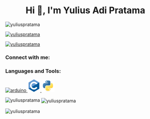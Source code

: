 <h1 align="center">Hi 👋, I'm Yulius Adi Pratama</h1>
<p align="left"> <img src="https://komarev.com/ghpvc/?username=yuliuspratama&label=Profile%20views&color=0e75b6&style=flat" alt="yuliuspratama" /> </p>

<p align="left"> <a href="https://github.com/ryo-ma/github-profile-trophy"><img src="https://github-profile-trophy.vercel.app/?username=yuliuspratama" alt="yuliuspratama" /></a> </p>

<p align="left"> <a href="[https://github.com/ryo-ma/github-profile-trophy](https://holopin.io/@yuliuspratama)"><img src="[https://github-profile-trophy.vercel.app/?username=yuliuspratama](https://holopin.me/yuliuspratama)" alt="yuliuspratama" /></a> </p>

<h3 align="left">Connect with me:</h3>
<p align="left">
</p>

<h3 align="left">Languages and Tools:</h3>
<p align="left"> <a href="https://www.arduino.cc/" target="_blank" rel="noreferrer"> <img src="https://cdn.worldvectorlogo.com/logos/arduino-1.svg" alt="arduino" width="40" height="40"/> </a> <a href="https://www.cprogramming.com/" target="_blank" rel="noreferrer"> <img src="https://raw.githubusercontent.com/devicons/devicon/master/icons/c/c-original.svg" alt="c" width="40" height="40"/> </a> <a href="https://www.python.org" target="_blank" rel="noreferrer"> <img src="https://raw.githubusercontent.com/devicons/devicon/master/icons/python/python-original.svg" alt="python" width="40" height="40"/> </a> </p>

<p><img align="left" src="https://github-readme-stats.vercel.app/api/top-langs?username=yuliuspratama&show_icons=true&locale=en&layout=compact" alt="yuliuspratama" /></p>

<p>&nbsp;<img align="center" src="https://github-readme-stats.vercel.app/api?username=yuliuspratama&show_icons=true&locale=en" alt="yuliuspratama" /></p>

<p><img align="center" src="https://github-readme-streak-stats.herokuapp.com/?user=yuliuspratama&" alt="yuliuspratama" /></p>

